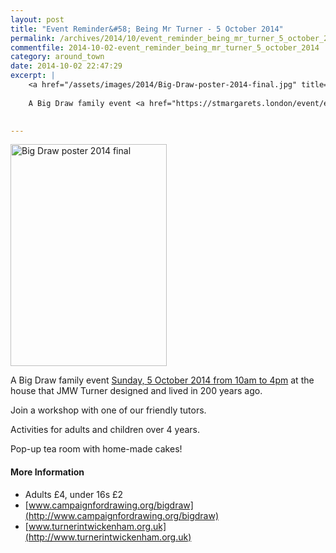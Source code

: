 ```yaml
---
layout: post
title: "Event Reminder&#58; Being Mr Turner - 5 October 2014"
permalink: /archives/2014/10/event_reminder_being_mr_turner_5_october_2014.html
commentfile: 2014-10-02-event_reminder_being_mr_turner_5_october_2014
category: around_town
date: 2014-10-02 22:47:29
excerpt: |
    <a href="/assets/images/2014/Big-Draw-poster-2014-final.jpg" title="See larger version of - Big Draw poster 2014 final"><img src="/assets/images/2014/Big-Draw-poster-2014-final_thumb.jpg" width="150" height="213" alt="Big Draw poster 2014 final" class="photo right" /></a>
    
    A Big Draw family event <a href="https://stmargarets.london/event/event/200705144663">Sunday, 5 October 2014 from 10am to 4pm</a> at the house that JMW Turner designed and lived in 200 years ago.
    

---
```


<a href="/assets/images/2014/Big-Draw-poster-2014-final.jpg" title="See larger version of - Big Draw poster 2014 final"><img src="/assets/images/2014/Big-Draw-poster-2014-final_thumb.jpg" width="250" height="355" alt="Big Draw poster 2014 final" class="photo right" /></a>

A Big Draw family event [Sunday, 5 October 2014 from 10am to 4pm](https://stmargarets.london/event/event/200705144663) at the house that JMW Turner designed and lived in 200 years ago.

Join a workshop with one of our friendly tutors.

Activities for adults and children over 4 years.

Pop-up tea room with home-made cakes!

#### More Information

-   Adults £4, under 16s £2
-   [www.campaignfordrawing.org/bigdraw](http://www.campaignfordrawing.org/bigdraw)
-   [www.turnerintwickenham.org.uk](http://www.turnerintwickenham.org.uk)
